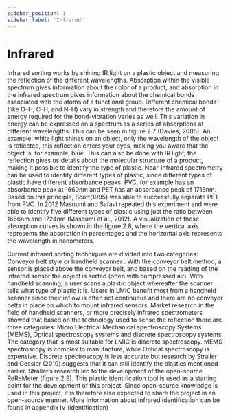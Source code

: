 ```yaml
---
sidebar_position: 1
sidebar_label: 'Infrared'
---
```

# Infrared
Infrared sorting works by shining IR light on a plastic object
and measuring the reflection of the different wavelengths.
Absorption within the visible spectrum gives information about
the color of a product, and absorption in the infrared spectrum
gives information about the chemical bonds associated with
the atoms of a functional group.
Different chemical bonds (like O–H, C–H, and N–H) vary in
strength and therefore the amount of energy required for the
bond-vibration varies as well. This variation in energy can be
expressed on a spectrum as a series of absorptions at different
wavelengths. This can be seen in figure 2.7 (Davies, 2005). An
example: white light shines on an object, only the wavelength
of the object is reflected, this reflection enters your eyes,
making you aware that the object is, for example, blue. This
can also be done with IR light; the reflection gives us details
about the molecular structure of a product, making it possible
to identify the type of plastic.
Near-infrared spectrometry can be used to identify different
types of plastic, since different types of plastic have different
absorbance peaks. PVC, for example has an absorbance peak
at 1660nm and PET has an absorbance peak of 1716nm. Based
on this principle, Scott(1995) was able to successfully separate
PET from PVC. In 2012 Masoumi and Safavi repeated this
experiment and were able to identify five different types
of plastic using just the ratio between 1656nm and 1724nm
(Masoumi et al., 2012). A visualization of these absorption
curves is shown in the figure 2.8, where the vertical axis
represents the absorption in percentages and the horizontal axis
represents the wavelength in nanometers.

Current infrared sorting techniques are divided into two
categories: Conveyor belt style or handheld scanner .
With the conveyor belt method, a sensor is placed above the
conveyor belt, and based on the reading of the infrared sensor
the object is sorted (often with compressed air). With handheld
scanning, a user scans a plastic object whereafter the scanner
tells what type of plastic it is. Users in LMIC benefit most from
a handheld scanner since their inflow is often not continuous
and there are no conveyor belts in place on which to mount
infrared sensors.
Market research in the field of handheld scanners, or more
precisely infrared spectrometers showed that based on
the technology used to sense the reflection there are three
categories: Micro Electrical Mechanical spectroscopy
Systems (MEMS), Optical spectroscopy systems and discrete
spectroscopy systems. The category that is most suitable
for LMIC is discrete spectroscopy. MEMS spectroscopy
is complex to manufacture, while Optical spectroscopy is
expensive. Discrete spectroscopy is less accurate but research
by Straller and Gessler (2019) suggests that it can still identify
the plastics mentioned earlier. Straller’s research led to the
development of the open-source ReReMeter (figure 2.9). This
plastic identification tool is used as a starting point for the
development of this project. Since open-source knowledge is
used in this project, it is therefore also expected to share the
project in an open-source manner.
More information about infrared identification can be found in
appendix IV (identification)